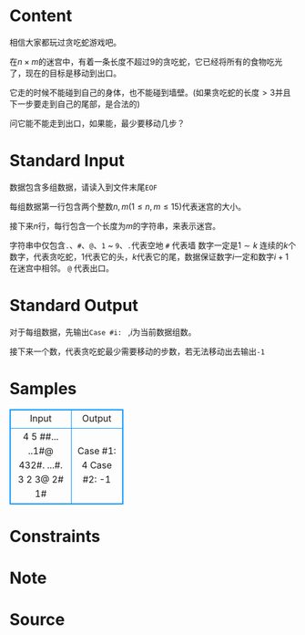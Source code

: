 
# Content

相信大家都玩过贪吃蛇游戏吧。

在$n \times m$的迷宫中，有着一条长度不超过$9$的贪吃蛇，它已经将所有的食物吃光了，现在的目标是移动到出口。

它走的时候不能碰到自己的身体，也不能碰到墙壁。(如果贪吃蛇的长度$>3$并且下一步要走到自己的尾部，是合法的)

问它能不能走到出口，如果能，最少要移动几步？

# Standard Input

数据包含多组数据，请读入到文件末尾`EOF`

每组数据第一行包含两个整数$n,m(1 \leq n,m \leq 15)$代表迷宫的大小。

接下来$n$行，每行包含一个长度为$m$的字符串，来表示迷宫。

字符串中仅包含`.`、`#`、`@`、`1` ~ `9`、`.`代表空地 `#` 代表墙 数字一定是$1 \sim k$ 连续的$k$个数字，代表贪吃蛇，$1$代表它的头，$k$代表它的尾，数据保证数字$i$一定和数字$i+1$在迷宫中相邻。 `@` 代表出口。

# Standard Output

对于每组数据，先输出`Case #i: ` ,$i$为当前数据组数。

接下来一个数，代表贪吃蛇最少需要移动的步数，若无法移动出去输出`-1`

# Samples

<style>
        table,table tr th, table tr td { border:1px solid #0094ff; }
        table { width: 200px; min-height: 25px; line-height: 25px; text-align: center; border-collapse: collapse;}   
    </style>
<table>
	<tr>
		<td>Input</td>
		<td>Output</td>
	</tr>
<tr><td>4 5
##...
..1#@
432#.
...#.
3 2
3@
2#
1#</td><td>Case #1: 4
Case #2: -1</td></tr></table>


# Constraints



# Note



# Source


